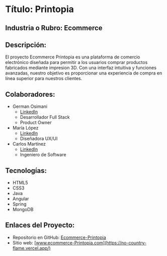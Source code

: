 # Título: Printopia

## Industria o Rubro: Ecommerce

## Descripción:
El proyecto Ecommerce Printopia es una plataforma de comercio electrónico diseñada para permitir a los usuarios comprar productos fabricados mediante impresion 3D. Con una interfaz intuitiva y funciones avanzadas, nuestro objetivo es proporcionar una experiencia de compra en línea superior para nuestros clientes.

## Colaboradores:
- German Osimani
  - [LinkedIn](https://www.linkedin.com/in/germanosimani)
  - Desarrollador Full Stack
  - Product Owner
- María López
  - [LinkedIn](https://www.linkedin.com/in/maria-lopez)
  - Diseñadora UX/UI
- Carlos Martínez
  - [LinkedIn](https://www.linkedin.com/in/carlos-martinez)
  - Ingeniero de Software

## Tecnologías:
- HTML5
- CSS3
- Java
- Angular
- Spring
- MongoDB

## Enlaces del Proyecto:
- Repositorio en GitHub: [Ecommerce-Printopia](https://github.com/No-Country/c16-43-n-java)
- Sitio web: [www.ecommerce-Printopia.com](https://no-country-flame.vercel.app/)
